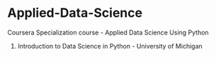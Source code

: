 # Applied-Data-Science
Coursera Specialization course - Applied Data Science Using Python

1. Introduction to Data Science in Python - University of Michigan